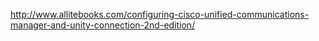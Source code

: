 http://www.allitebooks.com/configuring-cisco-unified-communications-manager-and-unity-connection-2nd-edition/